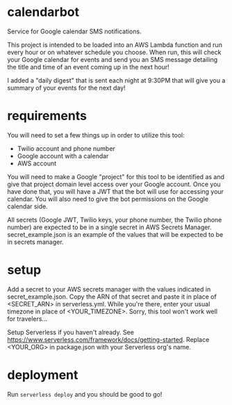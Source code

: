 # calendarbot

Service for Google calendar SMS notifications.

This project is intended to be loaded into an AWS Lambda function and run every hour or on whatever schedule you choose. When run, this will check your Google calendar for events and send you an SMS message detailing the title and time of an event coming up in the next hour!

I added a "daily digest" that is sent each night at 9:30PM that will give you a summary of your events for the next day!

# requirements

You will need to set a few things up in order to utilize this tool:

- Twilio account and phone number
- Google account with a calendar
- AWS account

You will need to make a Google "project" for this tool to be identified as and give that project domain level access over your Google account. Once you have done that, you will have a JWT that the bot will use for accessing your calendar. You will also need to give the bot permissions on the Google calendar side.

All secrets (Google JWT, Twilio keys, your phone number, the Twilio phone number) are expected to be in a single secret in AWS Secrets Manager. secret_example.json is an example of the values that will be expected to be in secrets manager.

# setup

Add a secret to your AWS secrets manager with the values indicated in secret_example.json. Copy the ARN of that secret and paste it in place of <SECRET_ARN> in serverless.yml. While you're there, enter your usual timezone in place of <YOUR_TIMEZONE>. Sorry, this tool won't work well for travelers...

Setup Serverless if you haven't already. See https://www.serverless.com/framework/docs/getting-started. Replace <YOUR_ORG> in package.json with your Serverless org's name.

# deployment

Run `serverless deploy` and you should be good to go!
